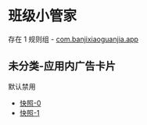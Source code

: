 # 班级小管家

存在 1 规则组 - [com.banjixiaoguanjia.app](/src/apps/com.banjixiaoguanjia.app.ts)

## 未分类-应用内广告卡片

默认禁用

- [快照-0](https://i.gkd.li/i/12904612)
- [快照-1](https://i.gkd.li/i/12906196)
